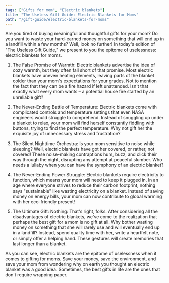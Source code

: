 ```yaml
---
tags: ["Gifts for mom", "Electric blankets"]
title: "The Useless Gift Guide: Electric Blankets for Moms"
path: "/gift-guide/electric-blankets-for-moms"
---
```


Are you tired of buying meaningful and thoughtful gifts for your mom? Do you want to waste your hard-earned money on something that will end up in a landfill within a few months? Well, look no further! In today's edition of "The Useless Gift Guide," we present to you the epitome of uselessness: electric blankets for moms.

1. The False Promise of Warmth: Electric blankets advertise the idea of cozy warmth, but they often fall short of that promise. Most electric blankets have uneven heating elements, leaving parts of the blanket colder than your mom's expectations for your grades. Not to mention the fact that they can be a fire hazard if left unattended. Isn't that exactly what every mom wants – a potential house fire started by an unreliable gift?

2. The Never-Ending Battle of Temperature: Electric blankets come with complicated controls and temperature settings that even NASA engineers would struggle to comprehend. Instead of snuggling up under a blanket to relax, your mom will find herself constantly fiddling with buttons, trying to find the perfect temperature. Why not gift her the exquisite joy of unnecessary stress and frustration?

3. The Silent Nighttime Orchestra: Is your mom sensitive to noise while sleeping? Well, electric blankets have got her covered, or rather, not covered! These noise-making contraptions hum, buzz, and click their way through the night, disrupting any attempt at peaceful slumber. Who needs a lullaby when you can have the symphony of an electric blanket?

4. The Never-Ending Power Struggle: Electric blankets require electricity to function, which means your mom will need to keep it plugged in. In an age where everyone strives to reduce their carbon footprint, nothing says "sustainable" like wasting electricity on a blanket. Instead of saving money on energy bills, your mom can now contribute to global warming with her eco-friendly present!

5. The Ultimate Gift: Nothing: That's right, folks. After considering all the disadvantages of electric blankets, we've come to the realization that perhaps the best gift for a mom is no gift at all. Why bother wasting money on something that she will rarely use and will eventually end up in a landfill? Instead, spend quality time with her, write a heartfelt note, or simply offer a helping hand. These gestures will create memories that last longer than a blanket.

As you can see, electric blankets are the epitome of uselessness when it comes to gifting for moms. Save your money, save the environment, and save your mom from wondering why on earth you thought an electric blanket was a good idea. Sometimes, the best gifts in life are the ones that don't require wrapping paper.